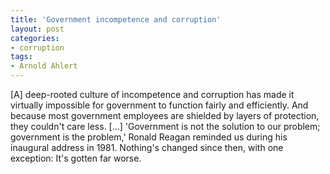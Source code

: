 ```yaml
---
title: 'Government incompetence and corruption'
layout: post
categories:
- corruption
tags:
- Arnold Ahlert
---
```


\[A\] deep-rooted culture of incompetence and corruption has made it virtually impossible for government to function fairly and efficiently. And because most government employees are shielded by layers of protection, they couldn't care less. \[...\] 'Government is not the solution to our problem; government is the problem,' Ronald Reagan reminded us during his inaugural address in 1981. Nothing's changed since then, with one exception: It's gotten far worse.